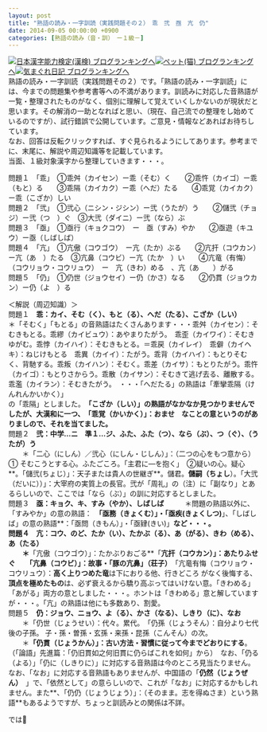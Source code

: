 ```yaml
---
layout: post
title: "熟語の読み・一字訓読（実践問題その２）　乖　弐　亟　亢　仍"
date: 2014-09-05 00:00:00 +0900
categories: [熟語の読み（音・訓）　ー１級－]
---
```


[![](/syuusyuu9701/assets/images/熟語の読み・一字訓読（実践問題その２）-乖-弐-亟-亢-仍-br_c_3028_1.gif)](http://blog.with2.net/link.php?1659096:3028 "日本漢字能力検定(漢検) ブログランキングへ")[日本漢字能力検定(漢検) ブログランキングへ](http://blog.with2.net/link.php?1659096:3028)[![](/syuusyuu9701/assets/images/熟語の読み・一字訓読（実践問題その２）-乖-弐-亟-亢-仍-br_c_1348_1.gif)](http://blog.with2.net/link.php?1659096:1348 "ペット(猫) ブログランキングへ")[ペット(猫) ブログランキングへ](http://blog.with2.net/link.php?1659096:1348)[![](/syuusyuu9701/assets/images/熟語の読み・一字訓読（実践問題その２）-乖-弐-亟-亢-仍-br_c_9257_1.gif)](http://blog.with2.net/link.php?1659096:9257 "気まぐれ日記 ブログランキングへ")[気まぐれ日記 ブログランキングへ](http://blog.with2.net/link.php?1659096:9257)  
熟語の読み・一字訓読（実践問題その２）です。「熟語の読み・一字訓読」には、今までの問題集や参考書等への不満があります。訓読みに対応した音熟語が一覧・整理されたものがなく、個別に理解して覚えていくしかないのが現状だと思います。その解消の一助となればと思い、（現在、自己流での整理をし始めているのですが）、試行錯誤で公開しています。ご意見・情報などあればお待ちしています。  
なお、回答は反転クリックすれば、すぐ見られるようにしてあります。参考までに、末尾に、解説や周辺知識等を記載しています。  
当面、１級対象漢字から整理していきます・・・。  
  
問題１　「乖」　①乖舛（カイセン）ー乖（そむ）く　　②乖忤（カイゴ）ー乖（もと）る　　③乖隔（カイカク）ー乖（へだ）たる　　④乖覚（カイカク）ー乖（こざか）しい  
問題２　「弐」　①弐心（ニシン・ジシン）ー弐（うたが）う　　②儲弐（チョジ）ー弐（つ　）ぐ　③大弐（ダイニ）ー弐（なら）ぶ  
問題３　「亟」　①亟行（キョクコウ）　ー　亟（すみ）やか　　②亟遊（キユウ）ー亟（しばしば）  
問題４　「亢」　①亢傲（コウゴウ）　ー亢（たか）ぶる　　②亢扞（コウカン）ー亢（あ　）たる　③亢鼻（コウビ）ー亢（たか　）い　　④亢竜（有悔）（コウリョウ・コウリュウ）　ー　亢（きわ）める　、亢（あ　　）がる  
問題５　「仍」　①仍世（ジョウセイ）ー仍（かさ）なる　　②仍貫（ジョウカン）ー仍（よ　）る　　  
  
＜解説（周辺知識）＞  
問題１　**乖：カイ、そむ（く）、もと（る）、へだ（たる）、こざか（しい）**　　　＊「そむく」「もとる」の音熟語はたくさんあります・・・乖舛（カイセン）：そむきもとる。乖繆（カイビュウ）：あやまりたがう。　乖歪（カイワイ）：そむきゆがむ。乖悖（カイハイ）：そむきもとる。＝乖戻（カイレイ）　乖僻（カイヘキ）：ねじけもとる　乖異（カイイ）：たがう。乖背（カイハイ）：もとりそむく、背馳する。乖叛（カイハン）：そむく。乖差（カイサ）：もとりたがう。乖忤（カイゴ）：もとりさからう。乖散（カイサン）：そむきて逃げ去る、離散する。乖濫（カイラン）：そむきたがう。　・・・「へだたる」の熟語は「牽攣乖隔（けんれんかいかく）」  
の「乖隔」としました。　**「こざか（しい）」の熟語がなかなか見つかりませんでしたが、大漢和に一つ、　**「乖覚（かいかく）」：おませ**　なことの意というのがありましので、それを当てました。**  
問題２　**弐：中学…ニ　準１…ジ、ふた、ふた（つ）、なら（ぶ）、つ（ぐ）、（うたが）う**　  
　　＊「二心（にしん）／弐心（にしん・じしん）」：（二つの心をもつ意から）① そむこうとする心。ふたごころ。「主君に―を抱く」　②疑いの心。疑心**。「儲弐(ちょじ）」：天子または貴人の世継ぎ**。儲君。**儲嗣（ちょし**）。「大弐（だいに））」：大宰府の実質上の長官。弐が「周礼」の（注）に「副なり」とあるらしいので、ここでは「なら（ぶ）」の訓に対応するとしました。  
問題３　**亟：キョク、キ、すみ（やか）、しばしば**　　　＊問題の熟語以外に、「すみやか」の意の熟語：　**「亟務（きょくむ）」・「亟疾(きょくしつ)**」、「しばしば」の意の熟語**：「亟問（きもん）」・「亟肄(きい)」**など・・・。  
問題４　**亢：コウ、のど、たか（い）、たかぶ（る）、あ（がる）、きわ（める）、あ（たる）**  
　　＊**「亢傲（コウゴウ）」：たかぶりおごる**「**亢扞（コウカン）」：あたりふせぐ**　　**「亢鼻（コウビ）」：故事・「豚の亢鼻」（荘子）**　「亢竜有悔（コウリョウ・コウリュウ）：**高く上りつめた竜**は下におりる他、行きどころ がなく後悔する、**頂点を極めたもの**は、必ず衰えるから驕り高ぶってはいけない意。「きわめる」「あがる」両方の意としました・・・。ホントは「きわめる」意と解していますが・・・。「亢」の熟語は他にも多数あり、割愛。  
問題５　**仍：ジョウ、ニョウ、よ（る）、かさ（なる）、しきり（に）、なお**  
　　＊「仍世（じょうせい）：代々。累代。　「仍孫（じょうそん）：自分より七代後の子孫。 子・孫・曽孫・玄孫・来孫・昆孫（こんそん）の次。  
　　＊**「仍貫（じょうかん）」：古い方法・習慣に従って今までどおりにする**。（「論語」先進篇：「仍旧貫如之何旧貫に仍らばこれを如何」から）　なお、「仍る（よる）」「仍に（しきりに）」に対応する音熟語は今のところ見当たりません。なお、「なお」に対応する音熟語もありませんが、中国語の「**仍然（じょうぜん）**　」で、「依然として」の意らしいので、これが「なお」に対応するかもしれません。また**、「仍仍（じょうじょう）」：（そのまま。志を得ぬさま）という熟語**もあるようですが、ちょっと訓読みとの関係は不詳。  
  
では👋  
  